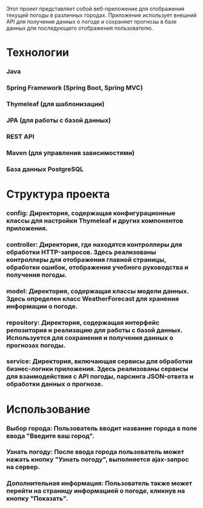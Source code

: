 Этот проект представляет собой веб-приложение для отображения текущей погоды в различных городах. Приложение использует внешний API для получения данных о погоде и сохраняет прогнозы в базе данных для последующего отображения пользователю.

# Технологии
### Java
### Spring Framework (Spring Boot, Spring MVC)
### Thymeleaf (для шаблонизации)
### JPA (для работы с базой данных)
### REST API
### Maven (для управления зависимостями)
### База данных PostgreSQL
# Структура проекта
### config: Директория, содержащая конфигурационные классы для настройки Thymeleaf и других компонентов приложения.
### controller: Директория, где находятся контроллеры для обработки HTTP-запросов. Здесь реализованы контроллеры для отображения главной страницы, обработки ошибок, отображения учебного руководства и получения погоды.
### model: Директория, содержащая классы модели данных. Здесь определен класс WeatherForecast для хранения информации о погоде.
### repository: Директория, содержащая интерфейс репозитория и реализацию для работы с базой данных. Используется для сохранения и получения данных о прогнозах погоды.
### service: Директория, включающая сервисы для обработки бизнес-логики приложения. Здесь реализованы сервисы для взаимодействия с API погоды, парсинга JSON-ответа и обработки данных о прогнозе.
# Использование
### Выбор города: Пользователь вводит название города в поле ввода "Введите ваш город".
### Узнать погоду: После ввода города пользователь может нажать кнопку "Узнать погоду", выполняется ajax-запрос на сервер.
### Дополнительная информация: Пользователь также может перейти на страницу информацией о погоде, кликнув на кнопку "Показать".

